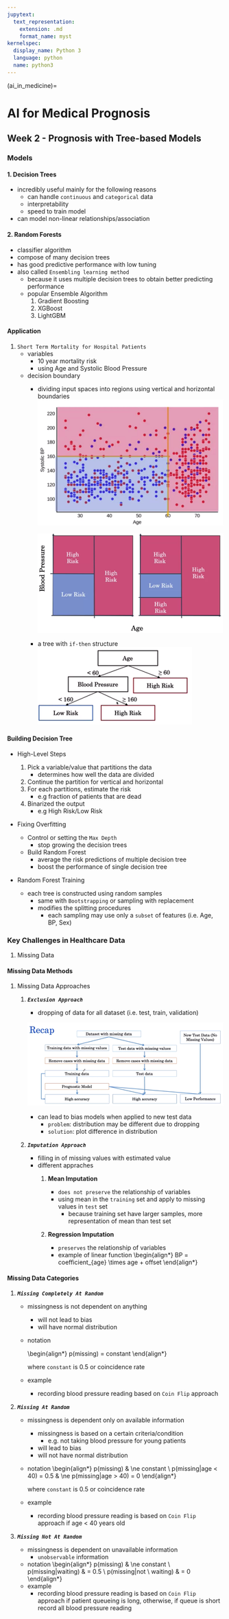 ```yaml
---
jupytext:
  text_representation:
    extension: .md
    format_name: myst
kernelspec:
  display_name: Python 3
  language: python
  name: python3
---
```

(ai_in_medicine)=

# AI for Medical Prognosis #

## Week 2 - Prognosis with Tree-based Models

### Models

#### 1. Decision Trees
- incredibly useful mainly for the following reasons
    - can handle `continuous` and `categorical` data
    - interpretability
    - speed to train model
- can model non-linear relationships/association

#### 2. Random Forests
- classifier algorithm
- compose of many decision trees
- has good predictive performance with low tuning
- also called `Ensembling learning method`
    - because it uses multiple decision trees to obtain better predicting performance
    - popular Ensemble Algorithm
        1. Gradient Boosting
        1. XGBoost
        1. LightGBM

#### Application
1.  `Short Term Mortality for Hospital Patients`
    - variables
        - 10 year mortality risk
        - using Age and Systolic Blood Pressure
    - decision boundary
        - dividing input spaces into regions using vertical and horizontal boundaries
            ![image info](../images/decision-tree-graph.png)
            
            ![image info](../images/decision-tree-region.png)
        
        - a tree with `if-then` structure
            ![image info](../images/decision-tree-chart.png)
            
#### Building Decision Tree
- High-Level Steps
    1. Pick a variable/value that partitions the data
        - determines how well the data are divided
    1. Continue the partition for vertical and horizontal
    1. For each partitions, estimate the risk
        - e.g fraction of patients that are dead
    1. Binarized the output
        - e.g High Risk/Low Risk 
        
- Fixing Overfitting
    - Control or setting the `Max Depth`
        - stop growing the decision trees
    - Build Random Forest
        - average the risk predictions of multiple decision tree
        - boost the performance of single decision tree
    
- Random Forest Training
    - each tree is constructed using random samples 
        - same with `Bootstrapping` or sampling with replacement 
        - modifies the splitting procedures
            - each sampling may use only a `subset` of features (i.e. Age, BP, Sex) 

### Key Challenges in Healthcare Data
1. Missing Data

#### Missing Data Methods
1. Missing Data Approaches 
    1. ****_`Exclusion Approach`_****
        - dropping of data for all dataset (i.e. test, train, validation)
        
        ![image info](../images/missing-data-dropping.png)
            
        - can lead to bias models when applied to new test data
            - `problem`: distribution may be different due to dropping 
            - `solution`: plot difference in distribution
            
    1. ****_`Imputation Approach`_****
        - filling in of missing values with estimated value
        - different appraches
            1. **Mean Imputation**
                - `does not preserve` the relationship of variables
                - using mean in the `training` set and apply to missing values in `test` set
                    - because training set have larger samples, more representation of mean than test set
                    
            1. **Regression Imputation**
                - `preserves` the relationship of variables
                - example of linear function
                    \begin{align*} 
                    BP = coefficient_{age} \times age + offset
                    \end{align*} 
            
    
#### Missing Data Categories 
1. **_`Missing Completely At Random`_**
    - missingness is not dependent on anything
        - will not lead to bias
        - will have normal distribution 
    - notation
    
        \begin{align*} 
        p(missing) = constant 
        \end{align*} 

      where `constant` is 0.5 or coincidence rate
    - example
        - recording blood pressure reading based on `Coin Flip` approach

1. **_`Missing At Random`_**
    - missingness is dependent only on available information 
        - missingness is based on a certain criteria/condition
            - e.g. not taking blood pressure for young patients 
        - will lead to bias
        - will not have normal distribution 
    - notation
        \begin{align*} 
        p(missing) & \ne constant \\
        p(missing|age < 40) = 0.5 & \ne p(missing|age > 40) = 0
        \end{align*} 

      where `constant` is 0.5 or coincidence rate

    - example
        - recording blood pressure reading is based on `Coin Flip` approach if age < 40 years old

1. **_`Missing Not At Random`_**

    - missingness is dependent on unavailable information 
        - `unobservable` information
    - notation
        \begin{align*} 
        p(missing) & \ne constant \\
        p(missing|waiting) & = 0.5 \\
        p(missing|not \ waiting) & = 0
        \end{align*} 
    - example
        - recording blood pressure reading is based on `Coin Flip` approach if patient queueing is long, otherwise, if queue is short record all blood pressure reading

